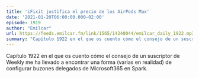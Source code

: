 ```yaml
---
title: 'iFixit justifica el precio de los AirPods Max'
date: '2021-01-20T06:00:00.000-02:00'
episode: 1919
author: "Emilcar"
url: https://feeds.emilcar.fm/link/1565/14240044/emilcar_daily_1922.mp3
summary: "Capítulo 1922 en el que os cuento cómo el consejo de un suscriptor de Weekly me ha llevado a encontrar una forma (varias en realidad) de configurar buzones delegados de Microsoft365 en Spark."
---
```


Capítulo 1922 en el que os cuento cómo el consejo de un suscriptor de Weekly me ha llevado a encontrar una forma (varias en realidad) de configurar buzones delegados de Microsoft365 en Spark.